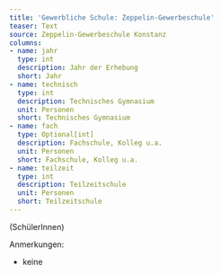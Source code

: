 ```yaml
---
title: 'Gewerbliche Schule: Zeppelin-Gewerbeschule'
teaser: Text
source: Zeppelin-Gewerbeschule Konstanz
columns:
- name: jahr
  type: int
  description: Jahr der Erhebung
  short: Jahr
- name: technisch
  type: int
  description: Technisches Gymnasium
  unit: Personen
  short: Technisches Gymnasium
- name: fach
  type: Optional[int]
  description: Fachschule, Kolleg u.a.
  unit: Personen
  short: Fachschule, Kolleg u.a.
- name: teilzeit
  type: int
  description: Teilzeitschule
  unit: Personen
  short: Teilzeitschule
---
```

(SchülerInnen)

Anmerkungen:

- keine

